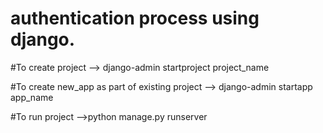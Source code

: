 # authentication process using django.

#To create project
--> django-admin startproject project_name

#To create new_app as part of existing project
--> django-admin startapp app_name

#To run project
-->python manage.py runserver
